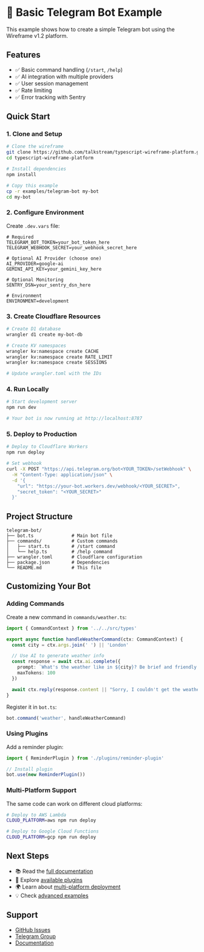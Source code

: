 # 🤖 Basic Telegram Bot Example

This example shows how to create a simple Telegram bot using the Wireframe v1.2 platform.

## Features

- ✅ Basic command handling (`/start`, `/help`)
- ✅ AI integration with multiple providers
- ✅ User session management
- ✅ Rate limiting
- ✅ Error tracking with Sentry

## Quick Start

### 1. Clone and Setup

```bash
# Clone the wireframe
git clone https://github.com/talkstream/typescript-wireframe-platform.git
cd typescript-wireframe-platform

# Install dependencies
npm install

# Copy this example
cp -r examples/telegram-bot my-bot
cd my-bot
```

### 2. Configure Environment

Create `.dev.vars` file:

```env
# Required
TELEGRAM_BOT_TOKEN=your_bot_token_here
TELEGRAM_WEBHOOK_SECRET=your_webhook_secret_here

# Optional AI Provider (choose one)
AI_PROVIDER=google-ai
GEMINI_API_KEY=your_gemini_key_here

# Optional Monitoring
SENTRY_DSN=your_sentry_dsn_here

# Environment
ENVIRONMENT=development
```

### 3. Create Cloudflare Resources

```bash
# Create D1 database
wrangler d1 create my-bot-db

# Create KV namespaces
wrangler kv:namespace create CACHE
wrangler kv:namespace create RATE_LIMIT
wrangler kv:namespace create SESSIONS

# Update wrangler.toml with the IDs
```

### 4. Run Locally

```bash
# Start development server
npm run dev

# Your bot is now running at http://localhost:8787
```

### 5. Deploy to Production

```bash
# Deploy to Cloudflare Workers
npm run deploy

# Set webhook
curl -X POST "https://api.telegram.org/bot<YOUR_TOKEN>/setWebhook" \
  -H "Content-Type: application/json" \
  -d '{
    "url": "https://your-bot.workers.dev/webhook/<YOUR_SECRET>",
    "secret_token": "<YOUR_SECRET>"
  }'
```

## Project Structure

```
telegram-bot/
├── bot.ts              # Main bot file
├── commands/           # Custom commands
│   ├── start.ts        # /start command
│   └── help.ts         # /help command
├── wrangler.toml       # Cloudflare configuration
├── package.json        # Dependencies
└── README.md           # This file
```

## Customizing Your Bot

### Adding Commands

Create a new command in `commands/weather.ts`:

```typescript
import { CommandContext } from '../../src/types'

export async function handleWeatherCommand(ctx: CommandContext) {
  const city = ctx.args.join(' ') || 'London'

  // Use AI to generate weather info
  const response = await ctx.ai.complete({
    prompt: `What's the weather like in ${city}? Be brief and friendly.`,
    maxTokens: 100
  })

  await ctx.reply(response.content || "Sorry, I couldn't get the weather.")
}
```

Register it in `bot.ts`:

```typescript
bot.command('weather', handleWeatherCommand)
```

### Using Plugins

Add a reminder plugin:

```typescript
import { ReminderPlugin } from './plugins/reminder-plugin'

// Install plugin
bot.use(new ReminderPlugin())
```

### Multi-Platform Support

The same code can work on different cloud platforms:

```bash
# Deploy to AWS Lambda
CLOUD_PLATFORM=aws npm run deploy

# Deploy to Google Cloud Functions
CLOUD_PLATFORM=gcp npm run deploy
```

## Next Steps

- 📚 Read the [full documentation](../../README.md)
- 🔌 Explore [available plugins](../plugins/)
- 🌍 Learn about [multi-platform deployment](../../docs/CLOUD_PLATFORMS.md)
- 💡 Check [advanced examples](../advanced/)

## Support

- [GitHub Issues](https://github.com/talkstream/typescript-wireframe-platform/issues)
- [Telegram Group](https://t.me/your-support-group)
- [Documentation](../../docs/)
